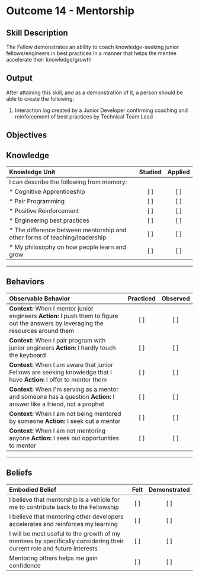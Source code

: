 # Outcome 14 - Mentorship

**Skill Description**
----------
The Fellow demonstrates an ability to coach knowledge-seeking junior fellows/engineers in best practices in a manner that helps the mentee accelerate their knowledge/growth

**Output**
----------
After attaining this skill, and as a demonstration of it, a person should be able to create the following:

1. Interaction log created by a Junior Developer confirming coaching and reinforcement of best practices by Technical Team Lead


**Objectives**
----------
## **Knowledge**


| Knowledge Unit   |      Studied      | Applied |
|:-------------|:------------------:|:--------:|
| I can describe the following from memory: | | |
| * Cognitive Apprenticeship     | [ ] | [ ]  |
| * Pair Programming     | [ ] | [ ]  |
| * Positive Reinforcement     | [ ] | [ ]  |
| * Engineering best practices     | [ ] | [ ]  |
| * The difference between mentorship and other forms of teaching/leadership     | [ ] | [ ]  |
| * My philosophy on how people learn and grow     | [ ] | [ ]  |

----------


## **Behaviors**

| Observable Behavior   |      Practiced      | Observed |
|:-------------|:------------------:|:--------:|
| **Context:** When I mentor junior engineers **Action:** I push them to figure out the answers by leveraging the resources around them | [ ] | [ ]  |
| **Context:** When I pair program with junior engineers **Action:** I hardly touch the keyboard |   [ ]   |   [ ]  |
| **Context:** When I am aware that junior Fellows are seeking knowledge that I have **Action:** I offer to mentor them |   [ ]   |   [ ]  |
| **Context:** When I'm serving as a mentor and someone has a question **Action:** I answer like a friend, not a prophet |   [ ]   |   [ ]  |
| **Context:** When I am not being mentored by someone **Action:** I seek out a mentor |   [ ]   |   [ ]  |
| **Context:** When I am not mentoring anyone **Action:** I seek out opportunities to mentor |   [ ]   |   [ ]  |


----------


## **Beliefs**


| Embodied Belief   |      Felt      | Demonstrated |
|:-------------|:------------------:|:--------:|
| I believe that mentorship is a vehicle for me to contribute back to the Fellowship | [ ] | [ ]  |
| I believe that mentoring other developers accelerates and reinforces my learning | [ ] | [ ]  |
| I will be most useful to the growth of my mentees by specifically considering their current role and future interests | [ ] | [ ]  |
| Mentoring others helps me gain confidence | [ ] | [ ]  |
